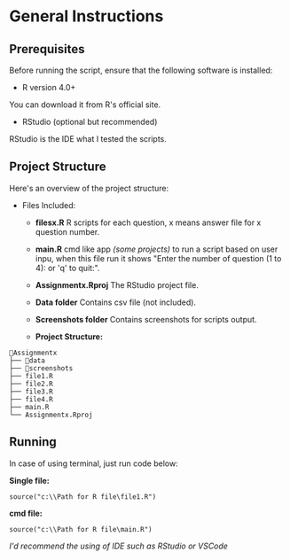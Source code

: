 # General Instructions

## Prerequisites
Before running the script, ensure that the following software is installed:

- R version 4.0+

You can download it from R's official site.

- RStudio (optional but recommended)

RStudio is the IDE what I tested the scripts.

## Project Structure
Here's an overview of the project structure:

- Files Included:

    - **filesx.R** R scripts for each question, x means answer file for x question number.

    - **main.R**
cmd like app *(some projects)* to run a script based on user inpu, when this file run it shows "Enter the number of question (1 to 4): or 'q' to quit:".

    - **Assignmentx.Rproj**
The RStudio project file.

    - **Data folder**
Contains csv file (not included).

    - **Screenshots folder**
Contains screenshots for scripts output.

    - **Project Structure:**

```
📂Assignmentx
├── 📂data 
├── 📂screenshots
├── file1.R 
├── file2.R
├── file3.R
├── file4.R
├── main.R
└── Assignmentx.Rproj
```

## Running
In case of using terminal, just run code below:

**Single file:**
```
source("c:\\Path for R file\file1.R")
```
**cmd file:**
```
source("c:\\Path for R file\main.R")
```

*I'd recommend the using of IDE such as RStudio or VSCode*